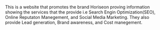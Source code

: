 
This is a website that promotes the brand Horiseon proving information showing the services that the provide i.e Search Engin Optimization(SEO), Online Reputaton Manegement, and Social Media Marketing. They also provide Lead generation, Brand awareness, and Cost manegement.
